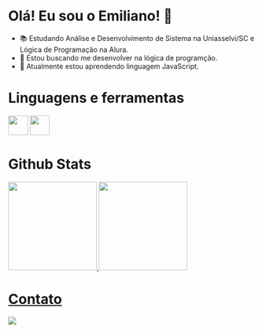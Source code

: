 #  Olá! Eu sou o Emiliano! 🫡

- 📚 Estudando Análise e Desenvolvimento de Sistema na Uniasselvi/SC e Lógica de Programação na Alura.
- 🎯 Estou buscando me desenvolver na lógica de programção.
- 🚀 Atualmente estou aprendendo linguagem JavaScript.

#  Linguagens e ferramentas
<img src="https://cdn.jsdelivr.net/gh/devicons/devicon@latest/icons/javascript/javascript-original.svg" width="40" height="40"/> <img src="https://cdn.jsdelivr.net/gh/devicons/devicon@latest/icons/java/java-original.svg" width="40" height="40"/>
          
#  Github Stats

<div>
<a href="https://github.com/seu-usuário-aqui">
<img loading="lazy" height="180em" src="https://github-readme-stats.vercel.app/api/top-langs/?username=EmilianoSilva98&layout=compact&langs_count=7&theme=dracula"/>
<img loading="lazy" height="180em" src="https://github-readme-stats.vercel.app/api?username=EmilianoSilva98&show_icons=true&theme=dracula&include_all_commits=true&count_private=true"/>
</div>

#  Contato
<a href="(https://www.linkedin.com/in/emiliano-sebasti%C3%A3o-da-silva-b212b4140/)"><img loading="lazy" src="https://img.shields.io/badge/-LinkedIn-%230077B5?style=for-the-badge&logo=linkedin&logoColor=white" target="_blank"></a>
